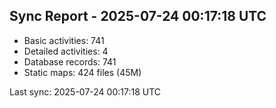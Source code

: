 ## Sync Report - 2025-07-24 00:17:18 UTC

- Basic activities: 741
- Detailed activities: 4
- Database records: 741
- Static maps: 424 files (45M)

Last sync: 2025-07-24 00:17:18 UTC
